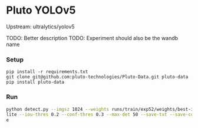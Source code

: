 # Pluto YOLOv5

Upstream: ultralytics/yolov5

TODO: Better description
TODO: Experiment should also be the wandb name

### Setup

```
pip install -r requirements.txt
git clone git@github.com:pluto-technologies/Pluto-Data.git pluto-data
pip install pluto-data
```


### Run

```bash
python detect.py --imgsz 1024 --weights runs/train/exp52/weights/best-int8.tf
lite --iou-thres 0.2 --conf-thres 0.3 --max-det 50 --save-txt --save-conf --source /home/kalk/aab_rout
e
```
